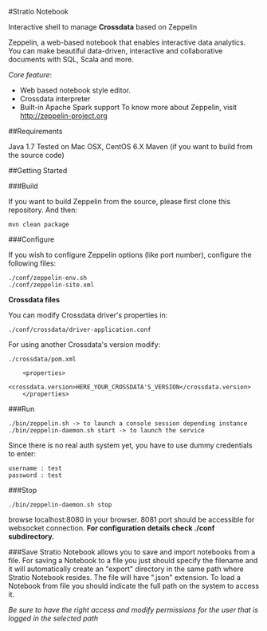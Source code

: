 #Stratio Notebook

Interactive shell to manage **Crossdata** based on Zeppelin

Zeppelin, a web-based notebook that enables interactive data analytics. You can make beautiful data-driven, interactive and collaborative documents with SQL, Scala and more.

_Core feature_:

+ Web based notebook style editor.
+ Crossdata interpreter
+ Built-in Apache Spark support
To know more about Zeppelin, visit http://zeppelin-project.org

##Requirements

Java 1.7
Tested on Mac OSX, CentOS 6.X
Maven (if you want to build from the source code)

##Getting Started


###Build

If you want to build Zeppelin from the source, please first clone this repository. And then:
```
mvn clean package
```

###Configure

If you wish to configure Zeppelin options (like port number), configure the following files:
```
./conf/zeppelin-env.sh
./conf/zeppelin-site.xml
```

**Crossdata files**

You can modify Crossdata driver's properties in:
```
./conf/crossdata/driver-application.conf
```
For using another Crossdata's version modify:
```
./crossdata/pom.xml
```
```
    <properties>
        <crossdata.version>HERE_YOUR_CROSSDATA'S_VERSION</crossdata.version>
    </properties>
```



###Run
```
./bin/zeppelin.sh -> to launch a console session depending instance 
./bin/zeppelin-daemon.sh start -> to launch the service
```
Since there is no real auth system yet, you have to use dummy credentials to enter:

```
username : test
password : test
```

###Stop
```
./bin/zeppelin-daemon.sh stop
```

browse localhost:8080 in your browser. 8081 port should be accessible for websocket connection.
**For configuration details check ./conf subdirectory.**

###Save
Stratio Notebook allows you to save and import notebooks from a file.
For saving a Notebook to a file you just should specify the filename and it will automatically create an "export"
directory in the same path where Stratio Notebook resides. The file will have ".json" extension.
To load a Notebook from file you should indicate the full path on the system to access it.

*Be sure to have the right access and modify permissions for the user that is logged in the selected path*
